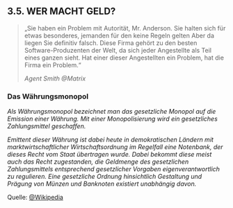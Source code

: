 ## 3.5. WER MACHT GELD?

> „Sie haben ein Problem mit Autorität, Mr. Anderson. Sie halten sich für etwas besonderes, jemanden für den keine Regeln gelten Aber da liegen Sie definitiv falsch. Diese Firma gehört zu den besten Software-Produzenten der Welt, da sich jeder Angestellte als Teil eines ganzen sieht. Hat einer dieser Angestellten ein Problem, hat die Firma ein Problem.“
>
> *Agent Smith @Matrix*

### Das Währungsmonopol

*Als Währungsmonopol bezeichnet man das gesetzliche Monopol auf die Emission einer Währung. Mit einer Monopolisierung wird ein gesetzliches Zahlungsmittel geschaffen.*


*Emittent dieser Währung ist dabei heute in demokratischen Ländern mit marktwirtschaftlicher Wirtschaftsordnung im Regelfall eine Notenbank, der dieses Recht vom Staat übertragen wurde. Dabei bekommt diese meist auch das Recht zugestanden, die Geldmenge des gesetzlichen Zahlungsmittels entsprechend gesetzlicher Vorgaben eigenverantwortlich zu regulieren. Eine gesetzliche Ordnung hinsichtlich Gestaltung und Prägung von Münzen und Banknoten existiert unabhängig davon.*

Quelle: [@Wikipedia](https://de.wikipedia.org/wiki/W%C3%A4hrungsmonopol)
